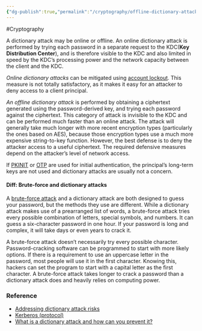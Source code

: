 ```yaml
---
{"dg-publish":true,"permalink":"/cryptography/offline-dictionary-attack/","created":"2024-06-26T13:30:36.974+08:00","updated":"2024-07-07T15:38:17.847+08:00"}
---
```



#Cryptography

A dictionary attack may be online or offline. An online dictionary attack is performed by trying each password in a separate request to the KDC(**Key Distribution Center**), and is therefore visible to the KDC and also limited in speed by the KDC’s processing power and the network capacity between the client and the KDC. 

*Online dictionary attacks* can be mitigated using [account lockout](https://web.mit.edu/kerberos/krb5-latest/doc/admin/lockout.html#lockout). This measure is not totally satisfactory, as it makes it easy for an attacker to deny access to a client principal.

*An offline dictionary attack* is performed by obtaining a ciphertext generated using the password-derived key, and trying each password against the ciphertext. This category of attack is invisible to the KDC and can be performed much faster than an online attack. The attack will generally take much longer with more recent encryption types (particularly the ones based on AES), because those encryption types use a much more expensive string-to-key function. However, the best defense is to deny the attacker access to a useful ciphertext. The required defensive measures depend on the attacker’s level of network access.

If [PKINIT](https://web.mit.edu/kerberos/krb5-latest/doc/admin/pkinit.html#pkinit) or [OTP](https://web.mit.edu/kerberos/krb5-latest/doc/admin/otp.html#otp-preauth) are used for initial authentication, the principal’s long-term keys are not used and dictionary attacks are usually not a concern.

#### Diff: Brute-force and dictionary attacks
A [brute-force attack](https://nordvpn.com/blog/brute-force-attack/) and a dictionary attack are both designed to guess your password, but the methods they use are different. While a dictionary attack makes use of a prearranged list of words, a brute-force attack tries every possible combination of letters, special symbols, and numbers. It can guess a six-character password in one hour. If your password is long and complex, it will take days or even years to crack it.

A brute-force attack doesn’t necessarily try every possible character. Password-cracking software can be programmed to start with more likely options. If there is a requirement to use an uppercase letter in the password, most people will use it in the first character. Knowing this, hackers can set the program to start with a capital letter as the first character. A brute-force attack takes longer to crack a password than a dictionary attack does and heavily relies on computing power.
### Reference
- [Addressing dictionary attack risks](https://web.mit.edu/kerberos/krb5-latest/doc/admin/dictionary.html)
- [Kerberos (protocol)](https://en.wikipedia.org/wiki/Kerberos_(protocol))
- [What is a dictionary attack and how can you prevent it?](https://nordvpn.com/blog/dictionary-attack/)